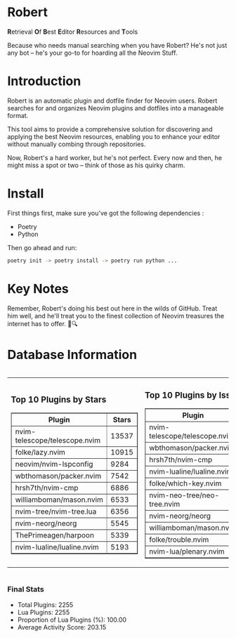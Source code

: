 # Robert

**R**etrieval
**O**f
**B**est
**E**ditor
**R**esources and
**T**ools

Because who needs manual searching when you have Robert?
He's not just any bot – he's your go-to for hoarding all the Neovim Stuff.

# Introduction
Robert is an automatic plugin and dotfile finder for Neovim users. Robert searches for and organizes Neovim plugins and dotfiles into a manageable format.

This tool aims to provide a comprehensive solution for discovering and applying the best Neovim resources, enabling you to enhance your editor without manually combing through repositories.

Now, Robert's a hard worker, but he's not perfect. Every now and then, he might miss a spot or two – think of those as his quirky charm. 

# Install
 First things first, make sure you've got the following dependencies :
  - Poetry 
  - Python 

Then go ahead and run:

```bash
poetry init -> poetry install -> poetry run python ...
```
# Key Notes

Remember, Robert's doing his best out here in the wilds of GitHub. Treat him well, and he'll treat you to the finest collection of Neovim treasures the internet has to offer. 🎩🔍


# Database Information

<div style='display:flex;flex-direction:row;justify-content:space-between;'><table><tr><td><h3>Top 10 Plugins by Stars</h3><table border="1"><tr><th>Plugin</th><th>Stars</th></tr><tr><td>nvim-telescope/telescope.nvim</td><td>13537</td></tr><tr><td>folke/lazy.nvim</td><td>10915</td></tr><tr><td>neovim/nvim-lspconfig</td><td>9284</td></tr><tr><td>wbthomason/packer.nvim</td><td>7542</td></tr><tr><td>hrsh7th/nvim-cmp</td><td>6886</td></tr><tr><td>williamboman/mason.nvim</td><td>6533</td></tr><tr><td>nvim-tree/nvim-tree.lua</td><td>6356</td></tr><tr><td>nvim-neorg/neorg</td><td>5545</td></tr><tr><td>ThePrimeagen/harpoon</td><td>5339</td></tr><tr><td>nvim-lualine/lualine.nvim</td><td>5193</td></tr></table></td><td><h3>Top 10 Plugins by Issues</h3><table border="1"><tr><th>Plugin</th><th>Issues</th></tr><tr><td>nvim-telescope/telescope.nvim</td><td>316</td></tr><tr><td>wbthomason/packer.nvim</td><td>305</td></tr><tr><td>hrsh7th/nvim-cmp</td><td>211</td></tr><tr><td>nvim-lualine/lualine.nvim</td><td>191</td></tr><tr><td>folke/which-key.nvim</td><td>185</td></tr><tr><td>nvim-neo-tree/neo-tree.nvim</td><td>166</td></tr><tr><td>nvim-neorg/neorg</td><td>155</td></tr><tr><td>williamboman/mason.nvim</td><td>141</td></tr><tr><td>folke/trouble.nvim</td><td>133</td></tr><tr><td>nvim-lua/plenary.nvim</td><td>118</td></tr></table></td><td><h3>Top 10 Plugins by Forks</h3><table border="1"><tr><th>Plugin</th><th>Forks</th></tr><tr><td>neovim/nvim-lspconfig</td><td>1984</td></tr><tr><td>nvim-telescope/telescope.nvim</td><td>756</td></tr><tr><td>nvim-tree/nvim-tree.lua</td><td>594</td></tr><tr><td>nvim-lualine/lualine.nvim</td><td>438</td></tr><tr><td>hrsh7th/nvim-cmp</td><td>340</td></tr><tr><td>folke/tokyonight.nvim</td><td>329</td></tr><tr><td>ThePrimeagen/harpoon</td><td>318</td></tr><tr><td>jackMort/ChatGPT.nvim</td><td>280</td></tr><tr><td>nvimdev/lspsaga.nvim</td><td>274</td></tr><tr><td>wbthomason/packer.nvim</td><td>266</td></tr></table></td></tr></table></div>

### Final Stats
- Total Plugins: 2255
- Lua Plugins: 2255
- Proportion of Lua Plugins (%): 100.00
- Average Activity Score: 203.15
